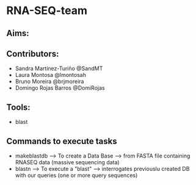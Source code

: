 # RNA-SEQ-team
## Aims: 
## Contributors: 
- Sandra Martínez-Turiño @SandMT
- Laura Montosa @lmontosah
- Bruno Moreira @brjmoreira
- Domingo Rojas Barros @DomiRojas
## Tools:
- blast
## Commands to execute tasks
- makeblastdb --> To create a Data Base --> from FASTA file containing RNASEQ data (massive sequencing data)
- blastn --> To execute a "blast" --> interrogates previouslu created DB with our queries (one or more query sequences)
